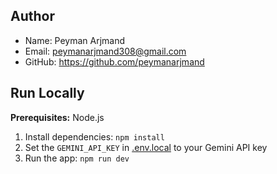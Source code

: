 

## Author

- Name: Peyman Arjmand
- Email: peymanarjmand308@gmail.com
- GitHub: https://github.com/peymanarjmand


## Run Locally

**Prerequisites:**  Node.js


1. Install dependencies:
   `npm install`
2. Set the `GEMINI_API_KEY` in [.env.local](.env.local) to your Gemini API key
3. Run the app:
   `npm run dev`
